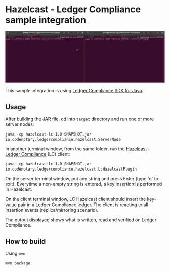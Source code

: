 # Hazelcast - Ledger Compliance sample integration

![LC Hazelcast integration demo](lc-hazelcast-demo.gif)

This sample integration is using [Ledger Compliance SDK for Java](https://github.com/vchain-us/ledger-compliance-java).

## Usage

After building the JAR file, cd into `target` directory and run one or more server nodes:

```
java -cp hazelcast-lc-1.0-SNAPSHOT.jar io.codenotary.ledgercompliance.hazelcast.ServerNode
```

In another terminal window, from the same folder, run the [Hazelcast] - [Ledger Compliance] (LC) client:

[Hazelcast]: https://hazelcast.org
[Ledger Compliance]: https://codenotary.io

```
java -cp hazelcast-lc-1.0-SNAPSHOT.jar io.codenotary.ledgercompliance.hazelcast.LcHazelcastPlugin
```

On the server terminal window, put any string and press Enter (type 'q' to exit).
Everytime a non-empty string is entered, a key insertion is performed in Hazelcast.

On the client terminal window, LC Hazelcast client should insert the key-value pair in a Ledger Compliance ledger.
The client is reacting to all insertion events (replica/mirroring scenario). 

The output displayed shows what is written, read and verified on Ledger Compliance. 

## How to build

Using `mvn`:

```
mvn package
```

